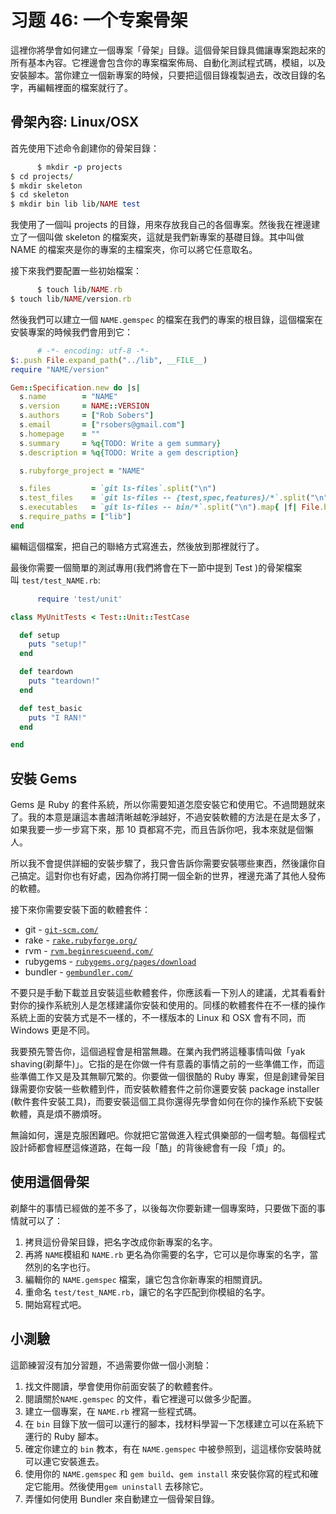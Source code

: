 # 习题 46: 一个专案骨架

這裡你將學會如何建立一個專案「骨架」目錄。這個骨架目錄具備讓專案跑起來的所有基本內容。它裡邊會包含你的專案檔案佈局、自動化測試程式碼，模組，以及安裝腳本。當你建立一個新專案的時候，只要把這個目錄複製過去，改改目錄的名字，再編輯裡面的檔案就行了。

## 骨架內容: Linux/OSX

首先使用下述命令創建你的骨架目錄：

```rb
      $ mkdir -p projects
$ cd projects/
$ mkdir skeleton
$ cd skeleton
$ mkdir bin lib lib/NAME test

```

我使用了一個叫 projects 的目錄，用來存放我自己的各個專案。然後我在裡邊建立了一個叫做 skeleton 的檔案夾，這就是我們新專案的基礎目錄。其中叫做 NAME 的檔案夾是你的專案的主檔案夾，你可以將它任意取名。

接下來我們要配置一些初始檔案：

```rb
      $ touch lib/NAME.rb
$ touch lib/NAME/version.rb

```

然後我們可以建立一個 `NAME.gemspec` 的檔案在我們的專案的根目錄，這個檔案在安裝專案的時候我們會用到它：

```rb
      # -*- encoding: utf-8 -*-
$:.push File.expand_path("../lib", __FILE__)
require "NAME/version"

Gem::Specification.new do |s|
  s.name        = "NAME"
  s.version     = NAME::VERSION
  s.authors     = ["Rob Sobers"]
  s.email       = ["rsobers@gmail.com"]
  s.homepage    = ""
  s.summary     = %q{TODO: Write a gem summary}
  s.description = %q{TODO: Write a gem description}

  s.rubyforge_project = "NAME"

  s.files         = `git ls-files`.split("\n")
  s.test_files    = `git ls-files -- {test,spec,features}/*`.split("\n")
  s.executables   = `git ls-files -- bin/*`.split("\n").map{ |f| File.basename(f) }
  s.require_paths = ["lib"]
end

```

編輯這個檔案，把自己的聯絡方式寫進去，然後放到那裡就行了。

最後你需要一個簡單的測試專用(我們將會在下一節中提到 Test )的骨架檔案叫 `test/test_NAME.rb`:

```rb
      require 'test/unit'

class MyUnitTests < Test::Unit::TestCase

  def setup
    puts "setup!"
  end

  def teardown
    puts "teardown!"
  end

  def test_basic
    puts "I RAN!"
  end

end

```

## 安裝 Gems

Gems 是 Ruby 的套件系統，所以你需要知道怎麼安裝它和使用它。不過問題就來了。我的本意是讓這本書越清晰越乾淨越好，不過安裝軟體的方法是在是太多了，如果我要一步一步寫下來，那 10 頁都寫不完，而且告訴你吧，我本來就是個懶人。

所以我不會提供詳細的安裝步驟了，我只會告訴你需要安裝哪些東西，然後讓你自己搞定。這對你也有好處，因為你將打開一個全新的世界，裡邊充滿了其他人發佈的軟體。

接下來你需要安裝下面的軟體套件：

*   git - [`git-scm.com/`](http://git-scm.com/)
*   rake - [`rake.rubyforge.org/`](http://rake.rubyforge.org/)
*   rvm - [`rvm.beginrescueend.com/`](https://rvm.beginrescueend.com/)
*   rubygems - [`rubygems.org/pages/download`](http://rubygems.org/pages/download)
*   bundler - [`gembundler.com/`](http://gembundler.com/)

不要只是手動下載並且安裝這些軟體套件，你應該看一下別人的建議，尤其看看針對你的操作系統別人是怎樣建議你安裝和使用的。同樣的軟體套件在不一樣的操作系統上面的安裝方式是不一樣的，不一樣版本的 Linux 和 OSX 會有不同，而 Windows 更是不同。

我要預先警告你，這個過程會是相當無趣。在業內我們將這種事情叫做「yak shaving(剃犛牛)」。它指的是在你做一件有意義的事情之前的一些準備工作，而這些準備工作又是及其無聊冗繁的。你要做一個很酷的 Ruby 專案，但是創建骨架目錄需要你安裝一些軟體到件，而安裝軟體套件之前你還要安裝 package installer (軟件套件安裝工具)，而要安裝這個工具你還得先學會如何在你的操作系統下安裝軟體，真是煩不勝煩呀。

無論如何，還是克服困難吧。你就把它當做進入程式俱樂部的一個考驗。每個程式設計師都會經歷這條道路，在每一段「酷」的背後總會有一段「煩」的。

## 使用這個骨架

剃犛牛的事情已經做的差不多了，以後每次你要新建一個專案時，只要做下面的事情就可以了：

1.  拷貝這份骨架目錄，把名字改成你新專案的名字。
2.  再將 `NAME`模組和 `NAME.rb` 更名為你需要的名字，它可以是你專案的名字，當然別的名字也行。
3.  編輯你的 `NAME.gemspec` 檔案，讓它包含你新專案的相關資訊。
4.  重命名 `test/test_NAME.rb`，讓它的名字匹配到你模組的名字。
5.  開始寫程式吧。

## 小測驗

這節練習沒有加分習題，不過需要你做一個小測驗：

1.  找文件閱讀，學會使用你前面安裝了的軟體套件。
2.  閱讀關於`NAME.gemspec` 的文件，看它裡邊可以做多少配置。
3.  建立一個專案，在 `NAME.rb` 裡寫一些程式碼。
4.  在 `bin` 目錄下放一個可以運行的腳本，找材料學習一下怎樣建立可以在系統下運行的 Ruby 腳本。
5.  確定你建立的 `bin` 教本，有在 `NAME.gemspec` 中被參照到，這這樣你安裝時就可以連它安裝進去。
6.  使用你的 `NAME.gemspec` 和 `gem build`、`gem install` 來安裝你寫的程式和確定它能用。然後使用`gem uninstall` 去移除它。
7.  弄懂如何使用 Bundler 來自動建立一個骨架目錄。